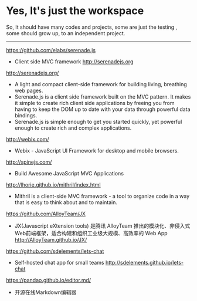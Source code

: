 # Yes, It's just the workspace

So, It should have many codes and projects, some are just the testing , some should grow up, to an independent project.

----
https://github.com/elabs/serenade.js
 - Client side MVC framework http://serenadejs.org

http://serenadejs.org/
 - A light and compact client-side framework for building living, breathing web pages.
 - Serenade.js is a client side framework built on the MVC pattern. It makes it simple to create rich client side applications by freeing you from having to keep the DOM up to date with your data through powerful data bindings.
 - Serenade.js is simple enough to get you started quickly, yet powerful enough to create rich and complex applications.

http://webix.com/
 - Webix - JavaScript UI Framework for desktop and mobile browsers.

http://spinejs.com/
 - Build Awesome JavaScript MVC Applications

http://lhorie.github.io/mithril/index.html
 - Mithril is a client-side MVC framework - a tool to organize code in a way that is easy to think about and to maintain.

https://github.com/AlloyTeam/JX
 - JX(Javascript eXtension tools) 是腾讯 AlloyTeam 推出的模块化、非侵入式Web前端框架，适合构建和组织工业级大规模、高效率的 Web App http://AlloyTeam.github.io/JX/

https://github.com/sdelements/lets-chat
 - Self-hosted chat app for small teams http://sdelements.github.io/lets-chat

https://pandao.github.io/editor.md/
 - 开源在线Markdown编辑器
